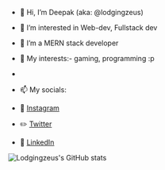- 👋 Hi, I’m Deepak (aka: @lodgingzeus)
- 👀 I’m interested in Web-dev, Fullstack dev
- 🌱 I’m a MERN stack developer

- 🌱 My interests:- gaming, programming :p
- 
- 📫 My socials: 
- :movie_camera: [Instagram](https://www.instagram.com/bhagatd585)
- :pencil2: [Twitter](https://twitter.com/deepak_gaming)
- :office: [LinkedIn](https://www.linkedin.com/in/deepak-bhagat-a39277178/)


![Lodgingzeus's GitHub stats](https://github-readme-stats.vercel.app/api?username=lodgingzeus&show_icons=true&theme=radical)
